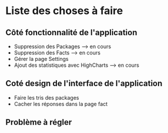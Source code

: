 # Liste des choses à faire

## Côté fonctionnalité de l'application

- Suppression des Packages --> en cours 
- Suppression des Facts --> en cours 
- Gérer la page Settings
- Ajout des statistiques avec HighCharts --> en cours

## Coté design de l'interface de l'application

- Faire les tris des packages
- Cacher les réponses dans la page fact

## Problème à régler




